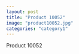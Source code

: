 ```yaml
---
layout: post
title: "Product 10052"
image: "product10052.jpg"
categories: "category1"
---
```

Product 10052
